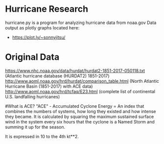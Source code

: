 # Hurricane Research
hurricane.py is a program for analyzing hurricane data from noaa.gov
Data output as plotly graphs located here:

* https://plot.ly/~sonnyjitsu/

# Original Data
https://www.nhc.noaa.gov/data/hurdat/hurdat2-1851-2017-050118.txt (Atlantic hurricane database (HURDAT2) 1851-2017)
http://www.aoml.noaa.gov/hrd/hurdat/comparison_table.html (North Atlantic Hurricane Basin (1851-2017) with ACE data)
http://www.aoml.noaa.gov/hrd/tcfaq/E23.html (complete list of continental U.S. landfalling hurricanes)

#What is ACE?
"ACE" - Accumulated Cyclone Energy = An index that combines the numbers of systems, how long they existed and how intense they became. It is calculated by squaring the maximum sustained surface wind in the system every six hours that the cyclone is a Named Storm and summing it up for the season.

It is expressed in 10 to the 4th kt**2.